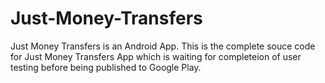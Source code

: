# Just-Money-Transfers
Just Money Transfers is an Android App. This is the complete souce code for Just Money Transfers App which is waiting for completeion of user testing before being published to Google Play.
